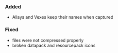 
### Added

- Allays and Vexes keep their names when captured

### Fixed

- files were not compressed properly
- broken datapack and resourcepack icons
